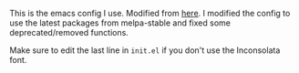 This is the emacs config I use. Modified from [here](https://github.com/flyingmachine/emacs-for-clojure). I modified the config to use the latest packages from melpa-stable and fixed some deprecated/removed functions.

Make sure to edit the last line in `init.el` if you don't use the Inconsolata font.
